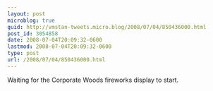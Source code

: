 ```yaml
---
layout: post
microblog: true
guid: http://vmstan-tweets.micro.blog/2008/07/04/850436000.html
post_id: 3054858
date: 2008-07-04T20:09:32-0600
lastmod: 2008-07-04T20:09:32-0600
type: post
url: /2008/07/04/850436000.html
---
```

Waiting for the Corporate Woods fireworks display to start.
